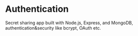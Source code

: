 # Authentication
Secret sharing app built with Node.js, Express, and MongoDB, authentication&security like bcrypt, OAuth etc.
